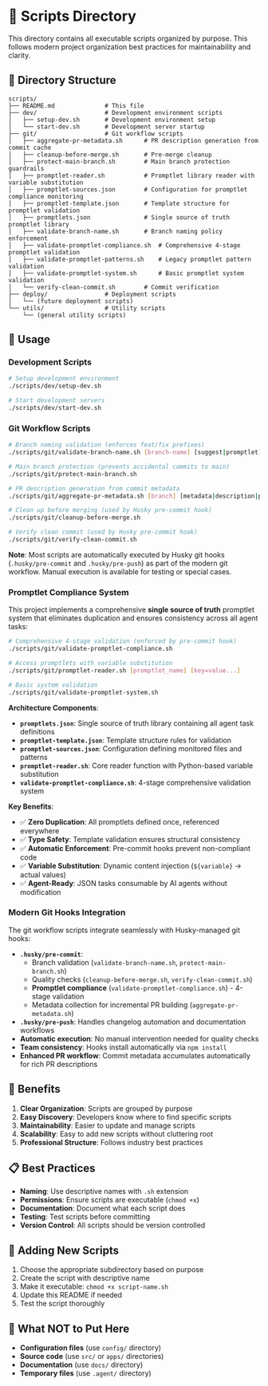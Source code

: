 # 📜 Scripts Directory

This directory contains all executable scripts organized by purpose. This follows modern project organization best practices for maintainability and clarity.

## 📁 Directory Structure

```
scripts/
├── README.md              # This file
├── dev/                   # Development environment scripts
│   ├── setup-dev.sh       # Development environment setup
│   └── start-dev.sh       # Development server startup
├── git/                   # Git workflow scripts
│   ├── aggregate-pr-metadata.sh      # PR description generation from commit cache
│   ├── cleanup-before-merge.sh       # Pre-merge cleanup
│   ├── protect-main-branch.sh        # Main branch protection guardrails
│   ├── promptlet-reader.sh           # Promptlet library reader with variable substitution
│   ├── promptlet-sources.json        # Configuration for promptlet compliance monitoring
│   ├── promptlet-template.json       # Template structure for promptlet validation
│   ├── promptlets.json               # Single source of truth promptlet library
│   ├── validate-branch-name.sh       # Branch naming policy enforcement
│   ├── validate-promptlet-compliance.sh  # Comprehensive 4-stage promptlet validation
│   ├── validate-promptlet-patterns.sh    # Legacy promptlet pattern validation
│   ├── validate-promptlet-system.sh      # Basic promptlet system validation
│   └── verify-clean-commit.sh        # Commit verification
├── deploy/                # Deployment scripts
│   └── (future deployment scripts)
└── utils/                 # Utility scripts
    └── (general utility scripts)
```

## 🚀 Usage

### Development Scripts
```bash
# Setup development environment
./scripts/dev/setup-dev.sh

# Start development servers
./scripts/dev/start-dev.sh
```

### Git Workflow Scripts
```bash
# Branch naming validation (enforces feat/fix prefixes)
./scripts/git/validate-branch-name.sh [branch-name] [suggest|promptlet]

# Main branch protection (prevents accidental commits to main)
./scripts/git/protect-main-branch.sh

# PR description generation from commit metadata
./scripts/git/aggregate-pr-metadata.sh [branch] [metadata|description|promptlet|json]

# Clean up before merging (used by Husky pre-commit hook)
./scripts/git/cleanup-before-merge.sh

# Verify clean commit (used by Husky pre-commit hook)
./scripts/git/verify-clean-commit.sh
```

**Note**: Most scripts are automatically executed by Husky git hooks (`.husky/pre-commit` and `.husky/pre-push`) as part of the modern git workflow. Manual execution is available for testing or special cases.

### Promptlet Compliance System
This project implements a comprehensive **single source of truth** promptlet system that eliminates duplication and ensures consistency across all agent tasks:

```bash
# Comprehensive 4-stage validation (enforced by pre-commit hook)
./scripts/git/validate-promptlet-compliance.sh

# Access promptlets with variable substitution
./scripts/git/promptlet-reader.sh [promptlet_name] [key=value...]

# Basic system validation
./scripts/git/validate-promptlet-system.sh
```

**Architecture Components**:
- **`promptlets.json`**: Single source of truth library containing all agent task definitions
- **`promptlet-template.json`**: Template structure rules for validation
- **`promptlet-sources.json`**: Configuration defining monitored files and patterns
- **`promptlet-reader.sh`**: Core reader function with Python-based variable substitution
- **`validate-promptlet-compliance.sh`**: 4-stage comprehensive validation system

**Key Benefits**:
- ✅ **Zero Duplication**: All promptlets defined once, referenced everywhere
- ✅ **Type Safety**: Template validation ensures structural consistency
- ✅ **Automatic Enforcement**: Pre-commit hooks prevent non-compliant code
- ✅ **Variable Substitution**: Dynamic content injection (`${variable}` → actual values)
- ✅ **Agent-Ready**: JSON tasks consumable by AI agents without modification

### Modern Git Hooks Integration
The git workflow scripts integrate seamlessly with Husky-managed git hooks:
- **`.husky/pre-commit`**: 
  - Branch validation (`validate-branch-name.sh`, `protect-main-branch.sh`)
  - Quality checks (`cleanup-before-merge.sh`, `verify-clean-commit.sh`)
  - **Promptlet compliance** (`validate-promptlet-compliance.sh`) - 4-stage validation
  - Metadata collection for incremental PR building (`aggregate-pr-metadata.sh`)
- **`.husky/pre-push`**: Handles changelog automation and documentation workflows
- **Automatic execution**: No manual intervention needed for quality checks
- **Team consistency**: Hooks install automatically via `npm install`
- **Enhanced PR workflow**: Commit metadata accumulates automatically for rich PR descriptions

## 🎯 Benefits

1. **Clear Organization**: Scripts are grouped by purpose
2. **Easy Discovery**: Developers know where to find specific scripts
3. **Maintainability**: Easier to update and manage scripts
4. **Scalability**: Easy to add new scripts without cluttering root
5. **Professional Structure**: Follows industry best practices

## 📋 Best Practices

- **Naming**: Use descriptive names with `.sh` extension
- **Permissions**: Ensure scripts are executable (`chmod +x`)
- **Documentation**: Document what each script does
- **Testing**: Test scripts before committing
- **Version Control**: All scripts should be version controlled

## 🔧 Adding New Scripts

1. Choose the appropriate subdirectory based on purpose
2. Create the script with descriptive name
3. Make it executable: `chmod +x script-name.sh`
4. Update this README if needed
5. Test the script thoroughly

## 🚫 What NOT to Put Here

- **Configuration files** (use `config/` directory)
- **Source code** (use `src/` or `apps/` directories)
- **Documentation** (use `docs/` directory)
- **Temporary files** (use `.agent/` directory)
